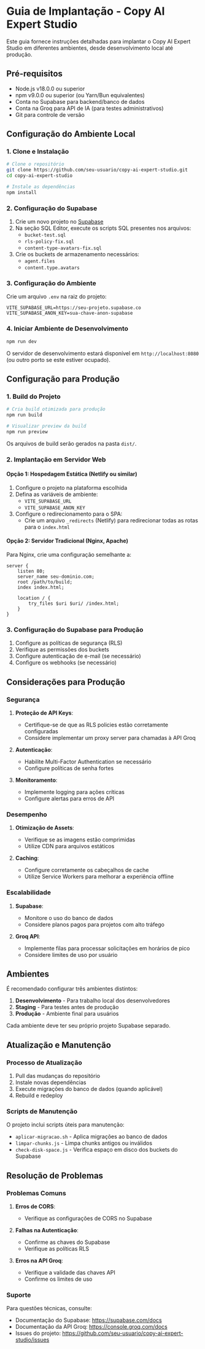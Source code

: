 # Guia de Implantação - Copy AI Expert Studio

Este guia fornece instruções detalhadas para implantar o Copy AI Expert Studio em diferentes ambientes, desde desenvolvimento local até produção.

## Pré-requisitos

- Node.js v18.0.0 ou superior
- npm v9.0.0 ou superior (ou Yarn/Bun equivalentes)
- Conta no Supabase para backend/banco de dados
- Conta na Groq para API de IA (para testes administrativos)
- Git para controle de versão

## Configuração do Ambiente Local

### 1. Clone e Instalação

```bash
# Clone o repositório
git clone https://github.com/seu-usuario/copy-ai-expert-studio.git
cd copy-ai-expert-studio

# Instale as dependências
npm install
```

### 2. Configuração do Supabase

1. Crie um novo projeto no [Supabase](https://supabase.com)
2. Na seção SQL Editor, execute os scripts SQL presentes nos arquivos:
   - `bucket-test.sql`
   - `rls-policy-fix.sql`
   - `content-type-avatars-fix.sql`
3. Crie os buckets de armazenamento necessários:
   - `agent.files`
   - `content.type.avatars`

### 3. Configuração do Ambiente

Crie um arquivo `.env` na raiz do projeto:

```
VITE_SUPABASE_URL=https://seu-projeto.supabase.co
VITE_SUPABASE_ANON_KEY=sua-chave-anon-supabase
```

### 4. Iniciar Ambiente de Desenvolvimento

```bash
npm run dev
```

O servidor de desenvolvimento estará disponível em `http://localhost:8080` (ou outro porto se este estiver ocupado).

## Configuração para Produção

### 1. Build do Projeto

```bash
# Cria build otimizada para produção
npm run build

# Visualizar preview da build
npm run preview
```

Os arquivos de build serão gerados na pasta `dist/`.

### 2. Implantação em Servidor Web

#### Opção 1: Hospedagem Estática (Netlify ou similar)

1. Configure o projeto na plataforma escolhida
2. Defina as variáveis de ambiente:
   - `VITE_SUPABASE_URL`
   - `VITE_SUPABASE_ANON_KEY`
3. Configure o redirecionamento para o SPA:
   - Crie um arquivo `_redirects` (Netlify) para redirecionar todas as rotas para o `index.html`

#### Opção 2: Servidor Tradicional (Nginx, Apache)

Para Nginx, crie uma configuração semelhante a:

```nginx
server {
    listen 80;
    server_name seu-dominio.com;
    root /path/to/build;
    index index.html;

    location / {
        try_files $uri $uri/ /index.html;
    }
}
```

### 3. Configuração do Supabase para Produção

1. Configure as políticas de segurança (RLS)
2. Verifique as permissões dos buckets
3. Configure autenticação de e-mail (se necessário)
4. Configure os webhooks (se necessário)

## Considerações para Produção

### Segurança

1. **Proteção de API Keys**:
   - Certifique-se de que as RLS policies estão corretamente configuradas
   - Considere implementar um proxy server para chamadas à API Groq

2. **Autenticação**:
   - Habilite Multi-Factor Authentication se necessário
   - Configure políticas de senha fortes

3. **Monitoramento**:
   - Implemente logging para ações críticas
   - Configure alertas para erros de API

### Desempenho

1. **Otimização de Assets**:
   - Verifique se as imagens estão comprimidas
   - Utilize CDN para arquivos estáticos

2. **Caching**:
   - Configure corretamente os cabeçalhos de cache
   - Utilize Service Workers para melhorar a experiência offline

### Escalabilidade

1. **Supabase**:
   - Monitore o uso do banco de dados
   - Considere planos pagos para projetos com alto tráfego

2. **Groq API**:
   - Implemente filas para processar solicitações em horários de pico
   - Considere limites de uso por usuário

## Ambientes

É recomendado configurar três ambientes distintos:

1. **Desenvolvimento** - Para trabalho local dos desenvolvedores
2. **Staging** - Para testes antes de produção
3. **Produção** - Ambiente final para usuários

Cada ambiente deve ter seu próprio projeto Supabase separado.

## Atualização e Manutenção

### Processo de Atualização

1. Pull das mudanças do repositório
2. Instale novas dependências
3. Execute migrações do banco de dados (quando aplicável)
4. Rebuild e redeploy

### Scripts de Manutenção

O projeto inclui scripts úteis para manutenção:

- `aplicar-migracao.sh` - Aplica migrações ao banco de dados
- `limpar-chunks.js` - Limpa chunks antigos ou inválidos
- `check-disk-space.js` - Verifica espaço em disco dos buckets do Supabase

## Resolução de Problemas

### Problemas Comuns

1. **Erros de CORS**:
   - Verifique as configurações de CORS no Supabase

2. **Falhas na Autenticação**:
   - Confirme as chaves do Supabase
   - Verifique as políticas RLS

3. **Erros na API Groq**:
   - Verifique a validade das chaves API
   - Confirme os limites de uso

### Suporte

Para questões técnicas, consulte:

- Documentação do Supabase: https://supabase.com/docs
- Documentação da API Groq: https://console.groq.com/docs
- Issues do projeto: https://github.com/seu-usuario/copy-ai-expert-studio/issues 